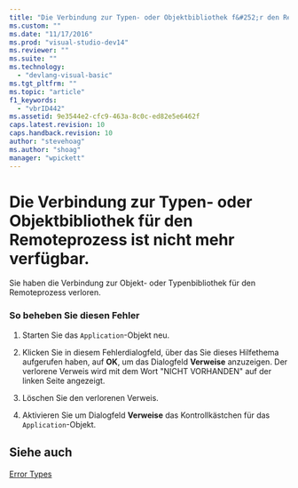 ```yaml
---
title: "Die Verbindung zur Typen- oder Objektbibliothek f&#252;r den Remoteprozess ist nicht mehr verf&#252;gbar. | Microsoft Docs"
ms.custom: ""
ms.date: "11/17/2016"
ms.prod: "visual-studio-dev14"
ms.reviewer: ""
ms.suite: ""
ms.technology: 
  - "devlang-visual-basic"
ms.tgt_pltfrm: ""
ms.topic: "article"
f1_keywords: 
  - "vbrID442"
ms.assetid: 9e3544e2-cfc9-463a-8c0c-ed82e5e6462f
caps.latest.revision: 10
caps.handback.revision: 10
author: "stevehoag"
ms.author: "shoag"
manager: "wpickett"
---
```

# Die Verbindung zur Typen- oder Objektbibliothek f&#252;r den Remoteprozess ist nicht mehr verf&#252;gbar.
Sie haben die Verbindung zur Objekt\- oder Typenbibliothek für den Remoteprozess verloren.  
  
### So beheben Sie diesen Fehler  
  
1.  Starten Sie das `Application`\-Objekt neu.  
  
2.  Klicken Sie in diesem Fehlerdialogfeld, über das Sie dieses Hilfethema aufgerufen haben, auf **OK**, um das Dialogfeld **Verweise** anzuzeigen. Der verlorene Verweis wird mit dem Wort "NICHT VORHANDEN" auf der linken Seite angezeigt.  
  
3.  Löschen Sie den verlorenen Verweis.  
  
4.  Aktivieren Sie um Dialogfeld **Verweise** das Kontrollkästchen für das `Application`\-Objekt.  
  
## Siehe auch  
 [Error Types](../../visual-basic/programming-guide/language-features/error-types.md)